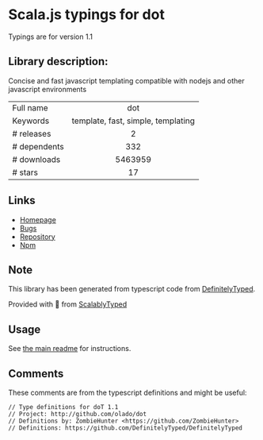 
# Scala.js typings for dot

Typings are for version 1.1

## Library description:
Concise and fast javascript templating compatible with nodejs and other javascript environments

|                    |                 |
| ------------------ | :-------------: |
| Full name          | dot |
| Keywords           | template, fast, simple, templating |
| # releases         | 2 |
| # dependents       | 332 |
| # downloads        | 5463959 |
| # stars            | 17 |

## Links
- [Homepage](http://github.com/olado/doT)
- [Bugs](https://github.com/olado/doT/issues)
- [Repository](https://github.com/olado/doT)
- [Npm](https://www.npmjs.com/package/dot)
    


## Note
This library has been generated from typescript code from [DefinitelyTyped](https://definitelytyped.org).

Provided with :purple_heart: from [ScalablyTyped](https://github.com/oyvindberg/ScalablyTyped)

## Usage
See [the main readme](../../readme.md) for instructions.

## Comments

These comments are from the typescript definitions and might be useful:
```
// Type definitions for doT 1.1
// Project: http://github.com/olado/dot
// Definitions by: ZombieHunter <https://github.com/ZombieHunter>
// Definitions: https://github.com/DefinitelyTyped/DefinitelyTyped

```

